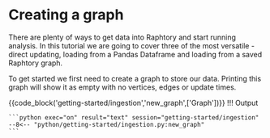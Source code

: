 # Creating a graph

There are plenty of ways to get data into Raphtory and start running analysis. In this tutorial we are going to cover three of the most versatile - direct updating, loading from a Pandas Dataframe and loading from a saved Raphtory graph. 

To get started we first need to create a graph to store our data. Printing this graph will show it as empty with no vertices, edges or update times.

{{code_block('getting-started/ingestion','new_graph',['Graph'])}}
!!! Output

    ```python exec="on" result="text" session="getting-started/ingestion"
    --8<-- "python/getting-started/ingestion.py:new_graph"
    ```
